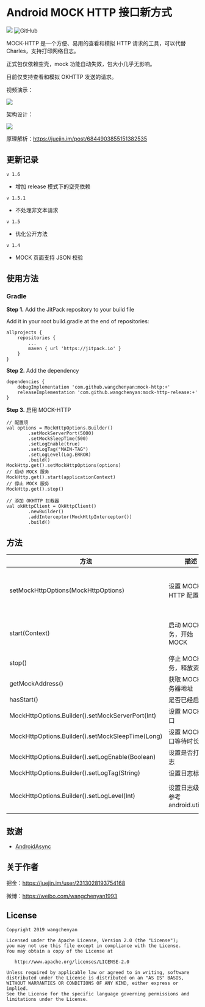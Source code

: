 # Android MOCK HTTP 接口新方式

[![](https://jitpack.io/v/wangchenyan/mock-http.svg)](https://jitpack.io/#wangchenyan/mock-http)
![GitHub](https://img.shields.io/github/license/wangchenyan/mock-http.svg)

MOCK-HTTP 是一个方便、易用的查看和模拟 HTTP 请求的工具，可以代替 Charles，支持打印网络日志。

正式包仅依赖空壳，mock 功能自动失效，包大小几乎无影响。

目前仅支持查看和模拟 OKHTTP 发送的请求。

视频演示：

[![](https://raw.githubusercontent.com/wangchenyan/mock-http/master/art/demo.jpg)](https://v.youku.com/v_show/id_XNDUzNzE5MTM4NA==.html)

架构设计：

![](https://raw.githubusercontent.com/wangchenyan/mock-http/master/art/architecture.jpg)

原理解析：https://juejin.im/post/6844903855151382535

## 更新记录

`v 1.6`
- 增加 release 模式下的空壳依赖

`v 1.5.1`
- 不处理非文本请求

`v 1.5`
- 优化公开方法

`v 1.4`
- MOCK 页面支持 JSON 校验

## 使用方法

### Gradle

**Step 1.** Add the JitPack repository to your build file

Add it in your root build.gradle at the end of repositories:

```
allprojects {
	repositories {
		...
		maven { url 'https://jitpack.io' }
	}
}
```

**Step 2.** Add the dependency

```
dependencies {
    debugImplementation 'com.github.wangchenyan:mock-http:+'
    releaseImplementation 'com.github.wangchenyan:mock-http-release:+'
}
```

**Step 3.** 启用 MOCK-HTTP

```
// 配置项
val options = MockHttpOptions.Builder()
        .setMockServerPort(5000)
        .setMockSleepTime(500)
        .setLogEnable(true)
        .setLogTag("MAIN-TAG")
        .setLogLevel(Log.ERROR)
        .build()
MockHttp.get().setMockHttpOptions(options)
// 启动 MOCK 服务
MockHttp.get().start(applicationContext)
// 停止 MOCK 服务
MockHttp.get().stop()

// 添加 OKHTTP 拦截器
val okHttpClient = OkHttpClient()
        .newBuilder()
        .addInterceptor(MockHttpInterceptor())
        .build()
```

## 方法

| 方法 | 描述 | 备注 |
| ---- | ---- | ---- |
| setMockHttpOptions(MockHttpOptions) | 设置 MOCK HTTP 配置项 | 需要在 start(Context) 方法之前调用，否则将使用默认配置 |
| start(Context) | 启动 MOCK 服务，开始 MOCK | 如果是多进程应用，只需要在主进程中初始化 |
| stop() | 停止 MOCK 服务，释放资源 | |
| getMockAddress() | 获取 MOCK 服务器地址 | |
| hasStart() | 是否已经启动 | |
| MockHttpOptions.Builder().setMockServerPort(Int) | 设置 MOCK 端口 | |
| MockHttpOptions.Builder().setMockSleepTime(Long) | 设置 MOCK 接口等待时长 | 单位毫秒，默认为0 |
| MockHttpOptions.Builder().setLogEnable(Boolean) | 设置是否打印日志 | 开启 Mock 后才能打印日志 |
| MockHttpOptions.Builder().setLogTag(String) | 设置日志标签 | |
| MockHttpOptions.Builder().setLogLevel(Int) | 设置日志级别，参考 android.util.Log | 支持 VERBOSE DEBUG INFO WARN ERROR |

## 致谢

- [AndroidAsync](https://github.com/koush/AndroidAsync)

## 关于作者

掘金：https://juejin.im/user/2313028193754168

微博：https://weibo.com/wangchenyan1993

## License

    Copyright 2019 wangchenyan

    Licensed under the Apache License, Version 2.0 (the "License");
    you may not use this file except in compliance with the License.
    You may obtain a copy of the License at

       http://www.apache.org/licenses/LICENSE-2.0

    Unless required by applicable law or agreed to in writing, software
    distributed under the License is distributed on an "AS IS" BASIS,
    WITHOUT WARRANTIES OR CONDITIONS OF ANY KIND, either express or implied.
    See the License for the specific language governing permissions and
    limitations under the License.
